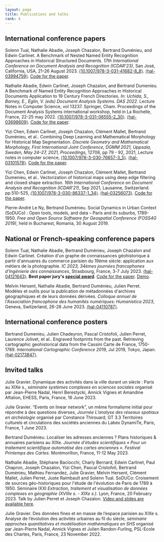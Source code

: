 ```yaml
---
layout: page
title: Publications and talks
rank: 4
---
```


## International conference papers

Solenn Tual, Nathalie Abadie, Joseph Chazalon, Bertrand Duménieu, and Edwin Carlinet. A Benchmark of Nested Named Entity Recognition Approaches in Historical Structured Documents. *17th International Conference on Document Analysis and Recognition (ICDAR’23)*, San José, California, USA, 21-26 August 2023. [⟨10.1007/978-3-031-41682-8_8⟩](https://doi.org/10.1007/978-3-031-41682-8_8). [⟨hal-03994759⟩](https://hal.science/hal-03994759). [Code for the paper](https://doi.org/10.5281/zenodo.7997437).

Nathalie Abadie, Edwin Carlinet, Joseph Chazalon, and Bertrand Dumenieu. A Benchmark of Named Entity Recognition Approaches in Historical Documents Application to 19 Century French Directories. *In: Uchida, S., Barney, E., Eglin, V. (eds) Document Analysis Systems. DAS 2022*. Lecture Notes in Computer Science, vol 13237. Springer, Cham. Proceedings of the Document Analysis Systems international workshop, held in La Rochelle, France, 22-25 may 2022. [⟨10.1007/978-3-031-06555-2_30⟩](https://doi.org/10.1007/978-3-031-06555-2_30). [⟨hal-03698609⟩](https://hal.science/hal-03698609).
[Code for the paper]( https://github.com/soduco/paper-ner-bench-das22.).

Yizi Chen, Edwin Carlinet, Joseph Chazalon, Clément Mallet, Bertrand Duménieu, et al.. Combining Deep Learning and Mathematical Morphology for Historical Map Segmentation. *Discrete Geometry and Mathematical Morphology, First International Joint Conference, DGMM 2021, Uppsala, Sweden, May 24–27, 2021, Proceedings*, 12708, pp 79 - 92, 2021, Lecture notes in computer science, [⟨10.1007/978-3-030-76657-3_5⟩](https://dx.doi.org/10.1007/978-3-030-76657-3_5). [⟨hal-03101578⟩](https://hal.archives-ouvertes.fr/hal-03101578).
[Code for the paper](https://github.com/soduco/paper-dgmm2021).

Yizi Chen, Edwin Carlinet, Joseph Chazalon, Clément Mallet, Bertrand Dumenieu, et al.. Vectorization of historical maps using deep edge filtering and closed shape extraction. *16th International Conference on Document Analysis and Recognition (ICDAR'21)*, Sep 2021, Lausanne, Switzerland. pp.510-525, [⟨10.1007/978-3-030-86337-1_34⟩](https://dx.doi.org/10.1007/978-3-030-86337-1_34). [⟨hal-03256073⟩](https://hal.archives-ouvertes.fr/hal-03256073).
[Code for the paper](https://github.com/soduco/ICDAR-2021-Vectorization).

Pierre-André Le Ny, Bertrand Duménieu. Social Dynamics in Urban Context (SoDUCo) : Open tools, models, and data – Paris and its suburbs, 1789-1950. *Free and Open Source Software for Geospatial Conference (FOSS4G 2019)*, held in Bucharest, Romania, 30 August 2019. 

## National or French-speaking conference papers

Solenn Tual, Nathalie Abadie, Bertrand Duménieu, Joseph Chazalon and Edwin Carlinet. Création d'un graphe de connaissances géohistorique à partir d'annuaires du commerce parisien du 19ème siècle: application aux métiers de la photographie. *IC 2023, 34èmes journées francophones d'Ingénierie des connaissances*, Strasbourg, France, 3-7 July 2023. [⟨hal-04121643⟩](https://hal.science/hal-04121643/). **Best paper jury's [special award](https://pfia23.icube.unistra.fr/conferences/ic/index.html%3Fp=prix.html)**.
[Code for the paper](https://github.com/soduco/ic_2023_photographes_parisiens).
[Demo](https://soduco.github.io/ic_2023_photographes_parisiens/).

Melvin Hersent, Nathalie Abadie, Bertrand Duménieu, Julien Perret. Modèles et outils pour la publication de métadonnées d'archives géographiques et de leurs données dérivées. *Colloque annuel de l'Association francophone des humanités numériques: Humanistica 2023*, Geneva, Switzerland, 26-28 June 2023. [⟨hal-04110787⟩](https://hal.science/hal-04110787/).

## International conference posters

Bertrand Dumenieu, Julien Chadeyron, Pascal Cristofoli, Julien Perret, Laurence Jolivet, et al.. Engraved footprints from the past. Retrieving cartographic geohistorical data from the Cassini Carte de France, 1750-1789. *International Cartographic Conference 2019*, Jul 2019, Tokyo, Japan. [⟨hal-02173847⟩](https://hal.archives-ouvertes.fr/hal-02173847).

## Invited talks

Julie Gravier. Dynamique des activités dans la ville durant un siècle : Paris au XIXe s., *séminaire systèmes complexes en sciences sociales* organisé par Jean-Pierre Nadal, Henri Berestycki, Annick Vignes et Amandine Aftalion, EHESS, Paris, France, 16 June 2023.

Julie Gravier. “Events on linear network”, un même formalisme initial pour répondre à des questions diverses, *Journée L’analyse des réseaux spatiaux en archéologie* organisé par Constance Thirouard, GT 3.3 Territoires culturels et circulations des sociétés anciennes du Labex DynamiTe, Paris, France, 1 June 2023.

Bertrand Duménieu. Localiser les adresses anciennes ? Plans historiques & annuaires parisiens au XIXe. *Journée d'études scientifiques « Pour un traitement scientifique automatisé des cartes anciennes ». Festival Printemps des Cartes*. Montmorillon, France, 11-12 May 2023.

Nathalie Abadie, Stéphane Baciocchi, Charly Bernard, Edwin Carlinet, Paul Chapron, Joseph Chazalon, Yizi Chen, Pascal Cristofoli, Bertrand Duménieu, Mathieu Fernandez, Julie Gravier, Melvin Hersent, Clément Mallet, Julien Perret, Juste Raimbault and Solenn Tual. SoDUCo: Croisement de sources géo-historiques pour l'étude de l'évolution de Paris de 1789 à 1950. Séminaire IXXI *Extraction, traitement et visualisation de données complexes en géographie (XVIIIe s. - XIXe s.)*. Lyon, France, 20 February 2023. Talk by Julien Perret et Joseph Chazalon. [Video and slides are available here](https://gitlab.liris.cnrs.fr/geode/seminaires-ixxi/-/tree/master/s%C3%A9minaires/session11_fev23).

Julie Gravier. Des données fines et en masse de l’espace parisien au XIXe s. Analyse de l’évolution des activités urbaines au fil du siècle, *séminaire approches quantitatives et modélisation mathématiques en SHS* organisé par Jean-Pierre Nadal, Annick Vignes et Julien Randon-Furling, PSL-Ecole des Chartes, Paris, France, 23 November 2022.